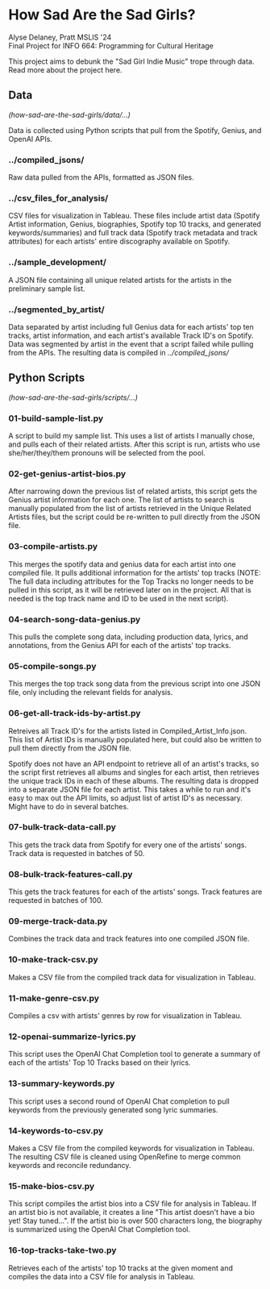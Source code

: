 # How Sad Are the Sad Girls?
Alyse Delaney, Pratt MSLIS '24<br>Final Project for INFO 664: Programming for Cultural Heritage

This project aims to debunk the "Sad Girl Indie Music" trope through data. Read more about the project here.

## Data
*(how-sad-are-the-sad-girls/data/...)*

Data is collected using Python scripts that pull from the Spotify, Genius, and OpenAI APIs. 

### ../compiled_jsons/
Raw data pulled from the APIs, formatted as JSON files. 

### ../csv_files_for_analysis/
CSV files for visualization in Tableau. These files include artist data (Spotify Artist information, Genius, biographies, Spotify top 10 tracks, and generated keywords/summaries) and full track data (Spotify track metadata and track attributes) for each artists' entire discography available on Spotify.  

### ../sample_development/
A JSON file containing all unique related artists for the artists in the preliminary sample list. 

### ../segmented_by_artist/
Data separated by artist including full Genius data for each artists' top ten tracks, artist information, and each artist's available Track ID's on Spotify. Data was segmented by artist in the event that a script failed while pulling from the APIs. The resulting data is compiled in *../compiled_jsons/*

## Python Scripts
*(how-sad-are-the-sad-girls/scripts/...)*

### 01-build-sample-list.py
A script to build my sample list. This uses a list of artists I manually chose, and pulls each of their related artists. After this script is run, artists who use she/her/they/them pronouns will be selected from the pool.

### 02-get-genius-artist-bios.py
After narrowing down the previous list of related artists, this script gets the Genius artist information for each one. The list of artists to search is manually populated from the list of artists retrieved in the Unique Related Artists files, but the script could be re-written to pull directly from the JSON file.

### 03-compile-artists.py
This merges the spotify data and genius data for each artist into one compiled file. It pulls additional information for the artists' top tracks (NOTE: The full data including attributes for the Top Tracks no longer needs to be pulled in this script, as it will be retrieved later on in the project. All that is needed is the top track name and ID to be used in the next script). 

### 04-search-song-data-genius.py
This pulls the complete song data, including production data, lyrics, and annotations, from the Genius API for each of the artists' top tracks. 

### 05-compile-songs.py
This merges the top track song data from the previous script into one JSON file, only including the relevant fields for analysis. 

### 06-get-all-track-ids-by-artist.py
Retreives all Track ID's for the artists listed in Compiled_Artist_Info.json. This list of Artist IDs is manually populated here, but could also be written to pull them directly from the JSON file.

Spotify does not have an API endpoint to retrieve all of an artist's tracks, so the script first retrieves all albums and singles for each artist, then retrieves the unique track IDs in each of these albums. The resulting data is dropped into a separate JSON file for each artist. This takes a while to run and it's easy to max out the API limits, so adjust list of artist ID's as necessary. Might have to do in several batches.

### 07-bulk-track-data-call.py
This gets the track data from Spotify for every one of the artists' songs. Track data is requested in batches of 50. 

### 08-bulk-track-features-call.py
This gets the track features for each of the artists' songs. Track features are requested in batches of 100. 

### 09-merge-track-data.py
Combines the track data and track features into one compiled JSON file. 

### 10-make-track-csv.py
Makes a CSV file from the compiled track data for visualization in Tableau. 

### 11-make-genre-csv.py
Compiles a csv with artists' genres by row for visualization in Tableau. 

### 12-openai-summarize-lyrics.py
This script uses the OpenAI Chat Completion tool to generate a summary of each of the artists' Top 10 Tracks based on their lyrics. 

### 13-summary-keywords.py
This script uses a second round of OpenAI Chat completion to pull keywords from the previously generated song lyric summaries. 

### 14-keywords-to-csv.py
Makes a CSV file from the compiled keywords for visualization in Tableau. The resulting CSV file is cleaned using OpenRefine to merge common keywords and reconcile redundancy. 

### 15-make-bios-csv.py
This script compiles the artist bios into a CSV file for analysis in Tableau. If an artist bio is not available, it creates a line "This artist doesn't have a bio yet! Stay tuned...". If the artist bio is over 500 characters long, the biography is summarized using the OpenAI Chat Completion tool. 

### 16-top-tracks-take-two.py
Retrieves each of the artists' top 10 tracks at the given moment and compiles the data into a CSV file for analysis in Tableau. 

